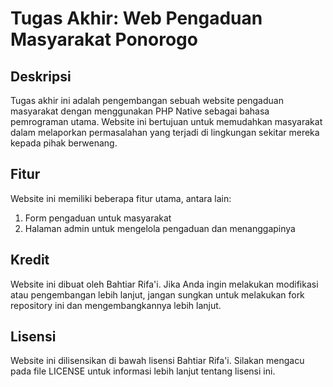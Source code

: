 # Tugas Akhir: Web Pengaduan Masyarakat Ponorogo

## Deskripsi
Tugas akhir ini adalah pengembangan sebuah website pengaduan masyarakat dengan menggunakan PHP Native sebagai bahasa pemrograman utama. Website ini bertujuan untuk memudahkan masyarakat dalam melaporkan permasalahan yang terjadi di lingkungan sekitar mereka kepada pihak berwenang.

## Fitur

Website ini memiliki beberapa fitur utama, antara lain:

1. Form pengaduan untuk masyarakat
2. Halaman admin untuk mengelola pengaduan dan menanggapinya

## Kredit
Website ini dibuat oleh Bahtiar Rifa'i. Jika Anda ingin melakukan modifikasi atau pengembangan lebih lanjut, jangan sungkan untuk melakukan fork repository ini dan mengembangkannya lebih lanjut.

## Lisensi
Website ini dilisensikan di bawah lisensi Bahtiar Rifa'i. Silakan mengacu pada file LICENSE untuk informasi lebih lanjut tentang lisensi ini.
